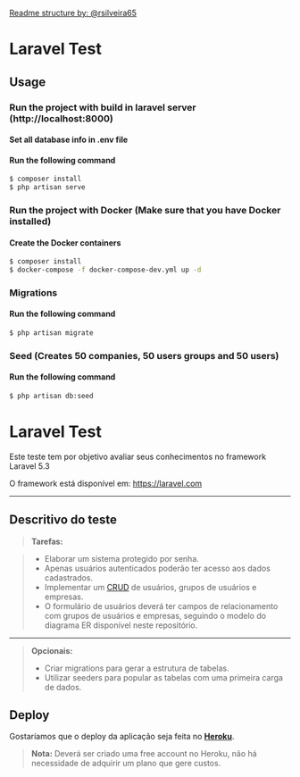 [Readme structure by: @rsilveira65](https://github.com/rsilveira65)

# Laravel Test

## Usage

### Run the project with build in laravel server (http://localhost:8000)

#### Set all database info in .env file

#### Run the following command

``` bash
$ composer install
$ php artisan serve
```

### Run the project with Docker (Make sure that you have Docker installed)

#### Create the Docker containers

``` bash
$ composer install
$ docker-compose -f docker-compose-dev.yml up -d
```

### Migrations

#### Run the following command

``` bash
$ php artisan migrate
```

### Seed (Creates 50 companies, 50 users groups and 50 users)

#### Run the following command

``` bash
$ php artisan db:seed
```

Laravel Test
===================


Este teste tem por objetivo avaliar seus conhecimentos no framework Laravel 5.3

O framework está disponível em: https://laravel.com

----------


Descritivo do teste
-------------


> **Tarefas:**

> - Elaborar um sistema protegido por senha. 
> - Apenas usuários autenticados poderão ter acesso aos dados cadastrados.
> - Implementar um [CRUD](https://en.wikipedia.org/wiki/Create,_read,_update_and_delete) de usuários, grupos de usuários e empresas.
> - O formulário de usuários deverá ter campos de relacionamento com grupos de usuários e empresas, seguindo o modelo do diagrama ER disponível neste repositório. 

----------


>**Opcionais:**
> - Criar migrations para gerar a estrutura de tabelas.
> - Utilizar seeders para popular as tabelas com uma primeira carga de dados. 

<i class="icon-folder-open"></i>Deploy
-------------

Gostaríamos que o deploy da aplicação seja feita no <i class="icon-upload"></i> **[Heroku](https://www.heroku.com/)**. 

> **Nota:** Deverá ser criado uma free account no Heroku, não há necessidade de adquirir um plano que gere custos.
